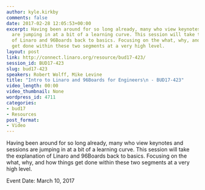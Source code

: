 ```yaml
---
author: kyle.kirkby
comments: false
date: 2017-02-28 12:05:53+00:00
excerpt: Having been around for so long already, many who view keynotes and sessions
  are jumping in at a bit of a learning curve. This session will take the explanation
  of Linaro and 96Boards back to basics. Focusing on the what, why, and how things
  get done within these two segments at a very high level.
layout: post
link: http://connect.linaro.org/resource/bud17-423/
session_id: BUD17-423
slug: bud17-423
speakers: Robert Wolff, Mike Levine
title: "Intro to Linaro and 96Boards for Engineers\n - BUD17-423"
video_length: 00:00
video_thumbnail: None
wordpress_id: 4711
categories:
- bud17
- Resources
post_format:
- Video
---
```


Having been around for so long already, many who view keynotes and sessions are jumping in at a bit of a learning curve. This session will take the explanation of Linaro and 96Boards back to basics. Focusing on the what, why, and how things get done within these two segments at a very high level.

Event Date: March 10, 2017
